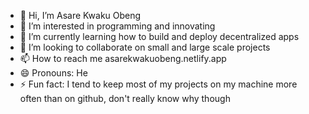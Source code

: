 - 👋 Hi, I’m Asare Kwaku Obeng
- 👀 I’m interested in programming and innovating
- 🌱 I’m currently learning how to build and deploy decentralized apps
- 💞️ I’m looking to collaborate on small and large scale projects
- 📫 How to reach me asarekwakuobeng.netlify.app
- 😄 Pronouns: He
- ⚡ Fun fact: I tend to keep most of my projects on my machine more often than on github, don't really know why though

<!---
As-a-re/As-a-re is a ✨ special ✨ repository because its `README.md` (this file) appears on your GitHub profile.
You can click the Preview link to take a look at your changes.
--->
